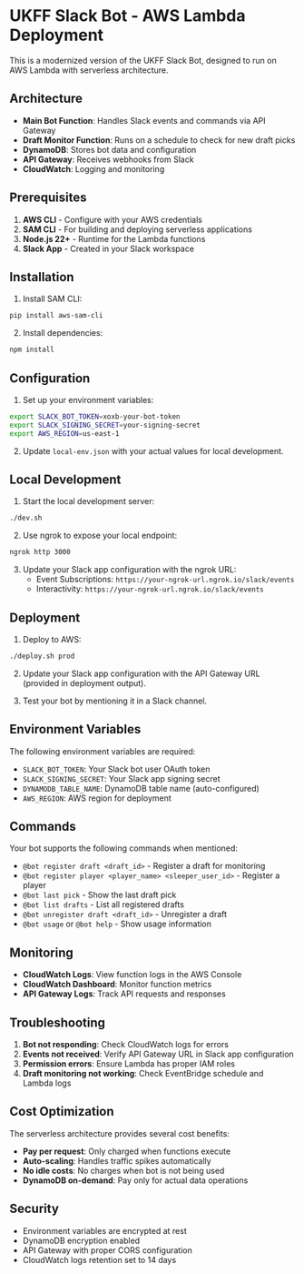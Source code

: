 # UKFF Slack Bot - AWS Lambda Deployment

This is a modernized version of the UKFF Slack Bot, designed to run on AWS Lambda with serverless architecture.

## Architecture

- **Main Bot Function**: Handles Slack events and commands via API Gateway
- **Draft Monitor Function**: Runs on a schedule to check for new draft picks
- **DynamoDB**: Stores bot data and configuration
- **API Gateway**: Receives webhooks from Slack
- **CloudWatch**: Logging and monitoring

## Prerequisites

1. **AWS CLI** - Configure with your AWS credentials
2. **SAM CLI** - For building and deploying serverless applications
3. **Node.js 22+** - Runtime for the Lambda functions
4. **Slack App** - Created in your Slack workspace

## Installation

1. Install SAM CLI:
```bash
pip install aws-sam-cli
```

2. Install dependencies:
```bash
npm install
```

## Configuration

1. Set up your environment variables:
```bash
export SLACK_BOT_TOKEN=xoxb-your-bot-token
export SLACK_SIGNING_SECRET=your-signing-secret
export AWS_REGION=us-east-1
```

2. Update `local-env.json` with your actual values for local development.

## Local Development

1. Start the local development server:
```bash
./dev.sh
```

2. Use ngrok to expose your local endpoint:
```bash
ngrok http 3000
```

3. Update your Slack app configuration with the ngrok URL:
   - Event Subscriptions: `https://your-ngrok-url.ngrok.io/slack/events`
   - Interactivity: `https://your-ngrok-url.ngrok.io/slack/events`

## Deployment

1. Deploy to AWS:
```bash
./deploy.sh prod
```

2. Update your Slack app configuration with the API Gateway URL (provided in deployment output).

3. Test your bot by mentioning it in a Slack channel.

## Environment Variables

The following environment variables are required:

- `SLACK_BOT_TOKEN`: Your Slack bot user OAuth token
- `SLACK_SIGNING_SECRET`: Your Slack app signing secret
- `DYNAMODB_TABLE_NAME`: DynamoDB table name (auto-configured)
- `AWS_REGION`: AWS region for deployment

## Commands

Your bot supports the following commands when mentioned:

- `@bot register draft <draft_id>` - Register a draft for monitoring
- `@bot register player <player_name> <sleeper_user_id>` - Register a player
- `@bot last pick` - Show the last draft pick
- `@bot list drafts` - List all registered drafts
- `@bot unregister draft <draft_id>` - Unregister a draft
- `@bot usage` or `@bot help` - Show usage information

## Monitoring

- **CloudWatch Logs**: View function logs in the AWS Console
- **CloudWatch Dashboard**: Monitor function metrics
- **API Gateway Logs**: Track API requests and responses

## Troubleshooting

1. **Bot not responding**: Check CloudWatch logs for errors
2. **Events not received**: Verify API Gateway URL in Slack app configuration
3. **Permission errors**: Ensure Lambda has proper IAM roles
4. **Draft monitoring not working**: Check EventBridge schedule and Lambda logs

## Cost Optimization

The serverless architecture provides several cost benefits:

- **Pay per request**: Only charged when functions execute
- **Auto-scaling**: Handles traffic spikes automatically
- **No idle costs**: No charges when bot is not being used
- **DynamoDB on-demand**: Pay only for actual data operations

## Security

- Environment variables are encrypted at rest
- DynamoDB encryption enabled
- API Gateway with proper CORS configuration
- CloudWatch logs retention set to 14 days
